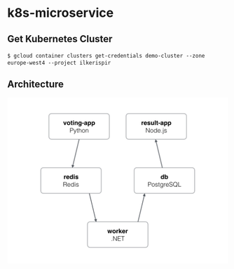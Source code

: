 # k8s-microservice

## Get Kubernetes Cluster

```
$ gcloud container clusters get-credentials demo-cluster --zone europe-west4 --project ilkerispir
```

## Architecture
![k8s microservice](architecture.png)